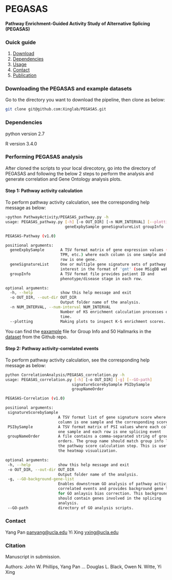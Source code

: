 # PEGASAS
#### Pathway Enrichment-Guided Activity Study of Alternative Splicing (PEGASAS)

### Ouick guide
1. [Download](#downdload-the-pegasas-and-example-datasets)
2. [Dependencies](#Dependencies)
3. [Usage](#performing-pegasas-analysis)
4. [Contact](#contact)
5. [Publication](#citation)

### Downloading the PEGASAS and example datasets
Go to the directory you want to download the pipeline, then clone as below:
```bash
git clone git@github.com:Xinglab/PEGASAS.git
```
### Dependencies 
python version 2.7

R version 3.4.0

### Performing PEGASAS analysis
After cloned the scripts to your local direcotory, go into the directory of PEGASAS and following the below 2 steps to perform the analysis and generate correlation and Gene Ontology analysis plots.

#### Step 1: Pathway activity calculation

To perform pathway activity calculation, see the corresponding help message as below:

```bash
>python PathwayActivity/PEGASAS_pathway.py -h
usage: PEGASAS_pathway.py [-h] [-o OUT_DIR] [-n NUM_INTERVAL] [--plotting]
                          geneExpbySample geneSignatureList groupInfo

PEGASAS-Pathway (v1.0)

positional arguments:
  geneExpbySample       A TSV format matrix of gene expression values (FPKM,
                        TPM, etc.) where each column is one sample and each
                        row is one gene.
  geneSignatureList     One or multiple gene signature sets of pathway of
                        interest in the format of 'gmt' (see MSigDB webset).
  groupInfo             A TSV format file provides patient ID and
                        phenotype/disease stage in each row.

optional arguments:
  -h, --help            show this help message and exit
  -o OUT_DIR, --out-dir OUT_DIR
                        Output folder name of the analysis.
  -n NUM_INTERVAL, --num-interval NUM_INTERVAL
                        Number of KS enrichment calculation processes one
                        time.
  --plotting            Making plots to inspect K-S enrichment scores.
  ```
 You can find the [eaxample](https://github.com/Xinglab/PEGASAS/tree/master/example) file for Group Info and 50 Hallmarks in the [dataset](https://github.com/Xinglab/PEGASAS/tree/master/PathwayActivity/dataset) from the Github repo. 
 
 #### Step 2: Pathway activity-correlated events
 
 To perform pathway activity calculation, see the corresponding help message as below:
 ```bash
 python CorrelationAnalysis/PEGASAS_correlation.py -h
usage: PEGASAS_correlation.py [-h] [-o OUT_DIR] [-g] [--GO-path]
                              signatureScorebySample PSIbySample
                              groupNameOrder

PEGASAS-Correlation (v1.0)

positional arguments:
  signatureScorebySample
                        A TSV format list of gene signature score where each
                        column is one sample and the corresponding score.
  PSIbySample           A TSV format matrix of PSI values where each column is
                        one sample and each row is one splicing event
  groupNameOrder        A file contains a comma-separated string of group name
                        orders. The group name should match group info list in
                        the pathway score calculation step. This is useful for
                        the heatmap visualization.

optional arguments:
  -h, --help            show this help message and exit
  -o OUT_DIR, --out-dir OUT_DIR
                        Output folder name of the analysis.
  -g, --GO-background-gene-list
                        Enables downstream GO analysis of pathway activity-
                        correlated events and provides background gene list
                        for GO anlaysis bias correction. This background list
                        should contain genes involved in the splicing
                        analysis.
  --GO-path             directory of GO analysis scripts.
```


### Contact

Yang Pan <panyang@ucla.edu>
Yi Xing <yxing@ucla.edu>

### Citation
Manuscript in submission. 

Authors: John W. Phillips, Yang Pan ... Douglas L. Black, Owen N. Witte, Yi Xing 
